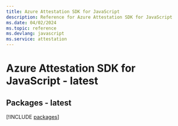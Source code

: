 ```yaml
---
title: Azure Attestation SDK for JavaScript
description: Reference for Azure Attestation SDK for JavaScript
ms.date: 04/02/2024
ms.topic: reference
ms.devlang: javascript
ms.service: attestation
---
```

# Azure Attestation SDK for JavaScript - latest
## Packages - latest
[!INCLUDE [packages](attestation-index.md)]
